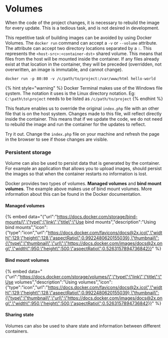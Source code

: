 # Volumes

When the code of the project changes, it is necessary to rebuild the image for every update. This is a tedious task, and is not desired in development. 

This repetitive task of building images can be avoided by using Docker Volumes. The `docker run` command can accept a `-v` or `--volume` attribute. The attribute can accept two directory locations separated by a `:`. This represents the `<host-src>:<container-dst>` shared volume. This means that files from the host will be mounted inside the container. If  any files already exist at that location in the container, they will be preceded \(overridden, not overwritten, an image is immutable, and cannot change\).

```text
docker run -p 80:80 -v /c/path/to/project:/var/www/html hello-world
```

{% hint style="warning" %}
Docker Terminal makes use of the Windows file system. The notation it uses is the Linux directory notation. Eg: `C:\path\to\project` needs to be listed as  `/c/path/to/project`
{% endhint %}

This feature enables us to override the original `index.php` file with an other file that is on the host system. Changes made to this file, will reflect directly inside the container. This means that if we update the code, we do not need to rebuild the image and run the container for the updates to reflect. 

Try it out. Change the `index.php` file on your machine and refresh the page in the browser to see if those changes are visible.

### Persistent storage

Volume can also be used to persist data that is generated by the container. For example an application that allows you to upload images, should persist the images so that when the container restarts no information is lost.

Docker provides two types of volumes. **Managed volumes** and **bind mount volumes**. The example above makes use of bind mount volumes. More information about this can be found in the Docker documentation.

#### Managed volumes

{% embed data="{\"url\":\"https://docs.docker.com/storage/bind-mounts/\",\"type\":\"link\",\"title\":\"Use bind mounts\",\"description\":\"Using bind mounts\",\"icon\":{\"type\":\"icon\",\"url\":\"https://docs.docker.com/favicons/docs@2x.ico\",\"width\":129,\"height\":128,\"aspectRatio\":0.9922480620155039},\"thumbnail\":{\"type\":\"thumbnail\",\"url\":\"https://docs.docker.com/images/docs@2x.png\",\"width\":950,\"height\":500,\"aspectRatio\":0.5263157894736842}}" %}

#### Bind mount volumes

{% embed data="{\"url\":\"https://docs.docker.com/storage/volumes/\",\"type\":\"link\",\"title\":\"Use volumes\",\"description\":\"Using volumes\",\"icon\":{\"type\":\"icon\",\"url\":\"https://docs.docker.com/favicons/docs@2x.ico\",\"width\":129,\"height\":128,\"aspectRatio\":0.9922480620155039},\"thumbnail\":{\"type\":\"thumbnail\",\"url\":\"https://docs.docker.com/images/docs@2x.png\",\"width\":950,\"height\":500,\"aspectRatio\":0.5263157894736842}}" %}



#### Sharing state

Volumes can also be used to share state and information between different containers.

